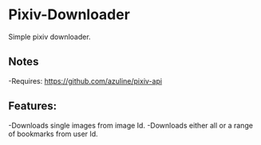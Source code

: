 # Pixiv-Downloader
Simple pixiv downloader.

## Notes
-Requires: https://github.com/azuline/pixiv-api

## Features:
-Downloads single images from image Id.
-Downloads either all or a range of bookmarks from user Id. 
